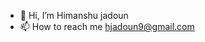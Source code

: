 - 👋 Hi, I’m Himanshu jadoun
- 📫 How to reach me hjadoun9@gmail.com 

<!---
Himanshu22092000/Himanshu22092000 is a ✨ special ✨ repository because its `README.md` (this file) appears on your GitHub profile.
You can click the Preview link to take a look at your changes.
--->
